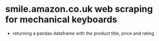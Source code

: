 # smile.amazon.co.uk web scraping for mechanical keyboards
- returning a pandas dataframe with the product title, price and rating